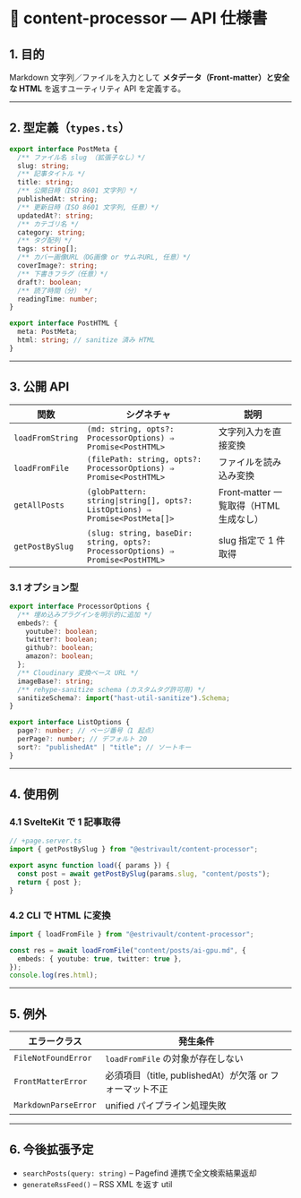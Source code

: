 # 📑 content-processor — API 仕様書

## 1. 目的

Markdown 文字列／ファイルを入力として **メタデータ（Front‑matter）と安全な HTML** を返すユーティリティ API を定義する。

---

## 2. 型定義（`types.ts`）

```ts
export interface PostMeta {
  /** ファイル名 slug （拡張子なし）*/
  slug: string;
  /** 記事タイトル */
  title: string;
  /** 公開日時（ISO 8601 文字列）*/
  publishedAt: string;
  /** 更新日時（ISO 8601 文字列, 任意）*/
  updatedAt?: string;
  /** カテゴリ名 */
  category: string;
  /** タグ配列 */
  tags: string[];
  /** カバー画像URL（OG画像 or サムネURL, 任意）*/
  coverImage?: string;
  /** 下書きフラグ（任意）*/
  draft?: boolean;
  /** 読了時間（分） */
  readingTime: number;
}

export interface PostHTML {
  meta: PostMeta;
  html: string; // sanitize 済み HTML
}
```

---

## 3. 公開 API

| 関数             | シグネチャ                                                                     | 説明                                   |
| ---------------- | ------------------------------------------------------------------------------ | -------------------------------------- |
| `loadFromString` | `(md: string, opts?: ProcessorOptions) ⇒ Promise<PostHTML>`                    | 文字列入力を直接変換                   |
| `loadFromFile`   | `(filePath: string, opts?: ProcessorOptions) ⇒ Promise<PostHTML>`              | ファイルを読み込み変換                 |
| `getAllPosts`    | `(globPattern: string\|string[], opts?: ListOptions) ⇒ Promise<PostMeta[]>`    | Front‑matter 一覧取得（HTML 生成なし） |
| `getPostBySlug`  | `(slug: string, baseDir: string, opts?: ProcessorOptions) ⇒ Promise<PostHTML>` | slug 指定で 1 件取得                   |

### 3.1 オプション型

```ts
export interface ProcessorOptions {
  /** 埋め込みプラグインを明示的に追加 */
  embeds?: {
    youtube?: boolean;
    twitter?: boolean;
    github?: boolean;
    amazon?: boolean;
  };
  /** Cloudinary 変換ベース URL */
  imageBase?: string;
  /** rehype-sanitize schema (カスタムタグ許可用) */
  sanitizeSchema?: import("hast-util-sanitize").Schema;
}

export interface ListOptions {
  page?: number; // ページ番号（1 起点）
  perPage?: number; // デフォルト 20
  sort?: "publishedAt" | "title"; // ソートキー
}
```

---

## 4. 使用例

### 4.1 SvelteKit で 1 記事取得

```ts
// +page.server.ts
import { getPostBySlug } from "@estrivault/content-processor";

export async function load({ params }) {
  const post = await getPostBySlug(params.slug, "content/posts");
  return { post };
}
```

### 4.2 CLI で HTML に変換

```ts
import { loadFromFile } from "@estrivault/content-processor";

const res = await loadFromFile("content/posts/ai-gpu.md", {
  embeds: { youtube: true, twitter: true },
});
console.log(res.html);
```

---

## 5. 例外

| エラークラス         | 発生条件                                         |
| -------------------- | ------------------------------------------------ |
| `FileNotFoundError`  | `loadFromFile` の対象が存在しない                |
| `FrontMatterError`   | 必須項目（title, publishedAt）が欠落 or フォーマット不正 |
| `MarkdownParseError` | unified パイプライン処理失敗                     |

---

## 6. 今後拡張予定

- `searchPosts(query: string)` – Pagefind 連携で全文検索結果返却
- `generateRssFeed()` – RSS XML を返す util
